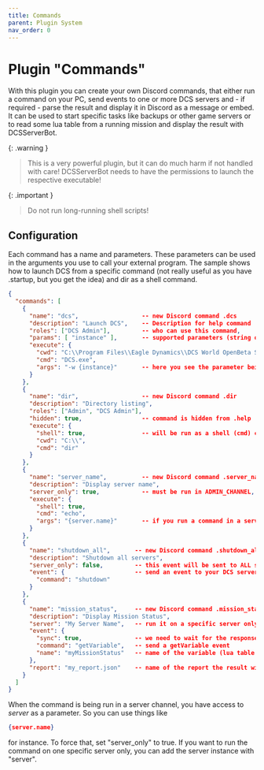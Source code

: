 ```yaml
---
title: Commands
parent: Plugin System
nav_order: 0
---
```


# Plugin "Commands"

With this plugin you can create your own Discord commands, that either run a command on your PC, send events to one
or more DCS servers and - if required - parse the result and display it in Discord as a message or embed.  It can be 
used to start specific tasks like backups or other game servers or to read some lua table from a running mission
and display the result with DCSServerBot.


{: .warning }
> This is a very powerful plugin, but it can do much harm if not handled with care!
> DCSServerBot needs to have the permissions to launch the respective executable!

{: .important }
> Do not run long-running shell scripts!

## Configuration

Each command has a name and parameters. These parameters can be used in the arguments you use to call your external 
program. The sample shows how to launch DCS from a specific command (not really useful as you have .startup, but you
get the idea) and dir as a shell command. 

```json
{
  "commands": [
    {
      "name": "dcs",                  -- new Discord command .dcs
      "description": "Launch DCS",    -- Description for help command
      "roles": ["DCS Admin"],         -- who can use this command,
      "params": [ "instance" ],       -- supported parameters (string only)
      "execute": {
        "cwd": "C:\\Program Files\\Eagle Dynamics\\DCS World OpenBeta Server\\bin",
        "cmd": "DCS.exe",
        "args": "-w {instance}"       -- here you see the parameter being used!
      }
    },
    {
      "name": "dir",                  -- new Discord command .dir
      "description": "Directory listing",
      "roles": ["Admin", "DCS Admin"],
      "hidden": true,                 -- command is hidden from .help
      "execute": {
        "shell": true,                -- will be run as a shell (cmd) command
        "cwd": "C:\\",
        "cmd": "dir"
      }
    },
    {
      "name": "server_name",          -- new Discord command .server_name
      "description": "Display server name",
      "server_only": true,            -- must be run in ADMIN_CHANNEL, CHAT_CHANNEL or STATUS_CHANNEL
      "execute": {
        "shell": true,
        "cmd": "echo",
        "args": "{server.name}"       -- if you run a command in a server channel or with specifying a server, you can access it
      }
    },
    {
      "name": "shutdown_all",       -- new Discord command .shutdown_all,
      "description": "Shutdown all servers",
      "server_only": false,         -- this event will be sent to ALL servers
      "event": {                    -- send an event to your DCS server(s)
        "command": "shutdown"       
      }
    },
    {
      "name": "mission_status",     -- new Discord command .mission_status
      "description": "Display Mission Status",
      "server": "My Server Name",   -- run it on a specific server only
      "event": {
        "sync": true,               -- we need to wait for the response
        "command": "getVariable",   -- send a getVariable event
        "name": "myMissionStatus"   -- name of the variable (lua table in your mission environment)
      },
      "report": "my_report.json"    -- name of the report the result will be passed to (and displayed as an embed)
    }
  ]
}
```
When the command is being run in a server channel, you have access to _server_ as a parameter. So you can use things like
```json
{server.name}
```
for instance. To force that, set "server_only" to true.
If you want to run the command on one specific server only, you can add the server instance with "server".
